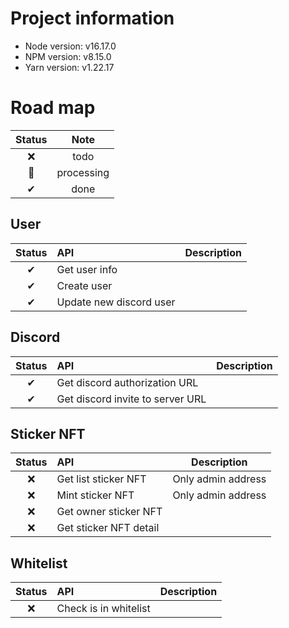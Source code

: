 # Project information

- Node version: v16.17.0
- NPM version: v8.15.0
- Yarn version: v1.22.17

# Road map

| Status |    Note    |
| :----: | :--------: |
|   ❌   |    todo    |
|   🚀   | processing |
|   ✔    |    done    |

## User

| Status | API                     | Description |
| :----: | :---------------------- | ----------- |
|   ✔    | Get user info           |             |
|   ✔    | Create user             |             |
|   ✔    | Update new discord user |             |

## Discord

| Status | API                              | Description |
| :----: | :------------------------------- | ----------- |
|   ✔    | Get discord authorization URL    |             |
|   ✔    | Get discord invite to server URL |             |

## Sticker NFT

| Status | API                    | Description        |
| :----: | :--------------------- | ------------------ |
|   ❌   | Get list sticker NFT   | Only admin address |
|   ❌   | Mint sticker NFT       | Only admin address |
|   ❌   | Get owner sticker NFT  |                    |
|   ❌   | Get sticker NFT detail |                    |

## Whitelist

| Status | API                   | Description |
| :----: | :-------------------- | ----------- |
|   ❌   | Check is in whitelist |             |

